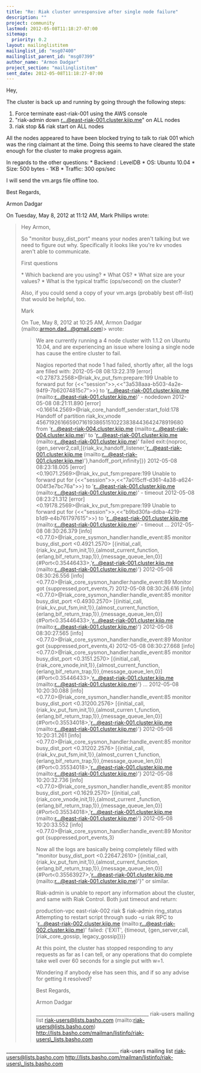 ```yaml
---
title: "Re: Riak cluster unresponsive after single node failure"
description: ""
project: community
lastmod: 2012-05-08T11:18:27-07:00
sitemap:
  priority: 0.2
layout: mailinglistitem
mailinglist_id: "msg07400"
mailinglist_parent_id: "msg07399"
author_name: "Armon Dadgar"
project_section: "mailinglistitem"
sent_date: 2012-05-08T11:18:27-07:00
---
```



Hey,

The cluster is back up and running by going through the following steps:
 1) Force terminate east-riak-001 using the AWS console
 2) "riak-admin down r...@east-riak-001.cluster.kiip.me" on ALL nodes
 3) riak stop && riak start on ALL nodes

All the nodes appeared to have been blocked trying to talk to riak 001 which was
the ring claimant at the time. Doing this seems to have cleared the state 
enough for
the cluster to make progress again.

In regards to the other questions:
 \* Backend : LevelDB
 \* OS: Ubuntu 10.04
 \* Size: 500 bytes - 1KB
 \* Traffic: 300 ops/sec

I will send the vm.args file offline too.

Best Regards,

Armon Dadgar


On Tuesday, May 8, 2012 at 11:12 AM, Mark Phillips wrote:

> Hey Armon, 
> 
> So "monitor busy\_dist\_port" means your nodes aren't talking but we need to 
> figure out why. Specifically it looks like you're kv vnodes aren't able to 
> communicate.
> 
> First questions
> 
> \* Which backend are you using? 
> \* What OS?
> \* What size are your values?
> \* What is the typical traffic (ops/second) on the cluster?
> 
> Also, if you could send a copy of your vm.args (probably best off-list) that 
> would be helpful, too. 
> 
> Mark 
> 
> On Tue, May 8, 2012 at 10:25 AM, Armon Dadgar  (mailto:armon.dad...@gmail.com)> wrote:
> > We are currently running a 4 node cluster with 1.1.2 on Ubuntu 10.04, and 
> > are experiencing an issue where losing a single node has cause the entire
> > cluster to fail.
> > 
> > Nagios reported that node 1 had failed, shortly after, all the logs are 
> > filled with: 
> > 2012-05-08 08:13:22.319 [error] <0.27873.2568>@riak\_kv\_put\_fsm:prepare:199 
> > Unable to forward put for 
> > {<<"session">>,<<"3a538aaa-b503-4a2e-94f9-7b62074815c7">>} to 
> > 'r...@east-riak-001.cluster.kiip.me 
> > (mailto:r...@east-riak-001.cluster.kiip.me)' - nodedown
> > 2012-05-08 08:21:11.890 [error] 
> > <0.16614.2569>@riak\_core\_handoff\_sender:start\_fold:178 Handoff of partition 
> > riak\_kv\_vnode 456719261665907161938651510223838443642478919680 from 
> > 'r...@east-riak-004.cluster.kiip.me 
> > (mailto:r...@east-riak-004.cluster.kiip.me)' to 
> > 'r...@east-riak-001.cluster.kiip.me 
> > (mailto:r...@east-riak-001.cluster.kiip.me)' failed 
> > exit:{noproc,{gen\_server2,call,[{riak\_kv\_handoff\_listener,'r...@east-riak-001.cluster.kiip.me
> > (mailto:r...@east-riak-001.cluster.kiip.me)'},handoff\_port,infinity]}}
> > 2012-05-08 08:23:18.005 [error] <0.19071.2569>@riak\_kv\_put\_fsm:prepare:199 
> > Unable to forward put for 
> > {<<"session">>,<<"7a015cff-d361-4a38-a624-004f3e7bc76a">>} to 
> > 'r...@east-riak-001.cluster.kiip.me 
> > (mailto:r...@east-riak-001.cluster.kiip.me)' - timeout
> > 2012-05-08 08:23:21.312 [error] <0.19178.2569>@riak\_kv\_put\_fsm:prepare:199 
> > Unable to forward put for 
> > {<<"session">>,<<"b9bd30fa-ddba-4219-b1d9-e4b761797615">>} to 
> > 'r...@east-riak-001.cluster.kiip.me 
> > (mailto:r...@east-riak-001.cluster.kiip.me)' - timeout
> > ...
> > 2012-05-08 08:30:26.379 [info] 
> > <0.77.0>@riak\_core\_sysmon\_handler:handle\_event:85 monitor busy\_dist\_port 
> > <0.4921.2570> 
> > [{initial\_call,{riak\_kv\_put\_fsm,init,1}},{almost\_current\_function,{erlang,bif\_return\_trap,1}},{message\_queue\_len,0}]
> > {#Port<0.35446433>,'r...@east-riak-001.cluster.kiip.me 
> > (mailto:r...@east-riak-001.cluster.kiip.me)'}
> > 2012-05-08 08:30:26.556 [info] 
> > <0.77.0>@riak\_core\_sysmon\_handler:handle\_event:89 Monitor got 
> > {suppressed,port\_events,7}
> > 2012-05-08 08:30:26.616 [info] 
> > <0.77.0>@riak\_core\_sysmon\_handler:handle\_event:85 monitor busy\_dist\_port 
> > <0.4930.2570> 
> > [{initial\_call,{riak\_kv\_put\_fsm,init,1}},{almost\_current\_function,{erlang,bif\_return\_trap,1}},{message\_queue\_len,0}]
> > {#Port<0.35446433>,'r...@east-riak-001.cluster.kiip.me 
> > (mailto:r...@east-riak-001.cluster.kiip.me)'}
> > 2012-05-08 08:30:27.565 [info] 
> > <0.77.0>@riak\_core\_sysmon\_handler:handle\_event:89 Monitor got 
> > {suppressed,port\_events,4}
> > 2012-05-08 08:30:27.668 [info] 
> > <0.77.0>@riak\_core\_sysmon\_handler:handle\_event:85 monitor busy\_dist\_port 
> > <0.3151.2570> 
> > [{initial\_call,{riak\_core\_vnode,init,1}},{almost\_current\_function,{erlang,bif\_return\_trap,1}},{message\_queue\_len,0}]
> > {#Port<0.35446433>,'r...@east-riak-001.cluster.kiip.me 
> > (mailto:r...@east-riak-001.cluster.kiip.me)'}
> > ...
> > 2012-05-08 10:20:30.088 [info] 
> > <0.77.0>@riak\_core\_sysmon\_handler:handle\_event:85 monitor busy\_dist\_port 
> > <0.31200.2576> [{initial\_call,{riak\_kv\_put\_fsm,init,1}},{almost\_curren
> > t\_function,{erlang,bif\_return\_trap,1}},{message\_queue\_len,0}] 
> > {#Port<0.35534018>,'r...@east-riak-001.cluster.kiip.me 
> > (mailto:r...@east-riak-001.cluster.kiip.me)'}
> > 2012-05-08 10:20:31.261 [info] 
> > <0.77.0>@riak\_core\_sysmon\_handler:handle\_event:85 monitor busy\_dist\_port 
> > <0.31202.2576> [{initial\_call,{riak\_kv\_put\_fsm,init,1}},{almost\_curren
> > t\_function,{erlang,bif\_return\_trap,1}},{message\_queue\_len,0}] 
> > {#Port<0.35534018>,'r...@east-riak-001.cluster.kiip.me 
> > (mailto:r...@east-riak-001.cluster.kiip.me)'}
> > 2012-05-08 10:20:32.736 [info] 
> > <0.77.0>@riak\_core\_sysmon\_handler:handle\_event:85 monitor busy\_dist\_port 
> > <0.1629.2570> [{initial\_call,{riak\_core\_vnode,init,1}},{almost\_current
> > \_function,{erlang,bif\_return\_trap,1}},{message\_queue\_len,0}] 
> > {#Port<0.35534018>,'r...@east-riak-001.cluster.kiip.me 
> > (mailto:r...@east-riak-001.cluster.kiip.me)'}
> > 2012-05-08 10:20:33.552 [info] 
> > <0.77.0>@riak\_core\_sysmon\_handler:handle\_event:89 Monitor got 
> > {suppressed,port\_events,3}
> > 
> > 
> > 
> > 
> > Now all the logs are basically being completely filled with "monitor 
> > busy\_dist\_port <0.22647.2610> 
> > [{initial\_call,{riak\_kv\_put\_fsm,init,1}},{almost\_current\_function,{erlang,bif\_return\_trap,1}},{message\_queue\_len,0}]
> > {#Port<0.35563927>,'r...@east-riak-001.cluster.kiip.me 
> > (mailto:r...@east-riak-001.cluster.kiip.me)'}" or similar. 
> > 
> > Riak-admin is unable to report any information about the cluster, and same 
> > with Riak Control.
> > Both just timeout and return:
> > 
> > production-vpc east-riak-002 riak $ riak-admin ring\_status 
> > Attempting to restart script through sudo -u riak
> > RPC to 'r...@east-riak-002.cluster.kiip.me 
> > (mailto:r...@east-riak-002.cluster.kiip.me)' failed: {'EXIT',
> > {timeout,
> > {gen\_server,call,
> > [riak\_core\_gossip,
> > legacy\_gossip]}}}
> > 
> > 
> > At this point, the cluster has stopped responding to any requests as far as 
> > I can tell,
> > or any operations that do complete take well over 60 seconds for a single 
> > put with w=1.
> > 
> > Wondering if anybody else has seen this, and if so any advise for getting 
> > it resolved?
> > 
> > Best Regards,
> > 
> > Armon Dadgar
> > 
> > 
> > \_\_\_\_\_\_\_\_\_\_\_\_\_\_\_\_\_\_\_\_\_\_\_\_\_\_\_\_\_\_\_\_\_\_\_\_\_\_\_\_\_\_\_\_\_\_\_
> > riak-users mailing list
> > riak-users@lists.basho.com (mailto:riak-users@lists.basho.com)
> > http://lists.basho.com/mailman/listinfo/riak-users\_lists.basho.com
> > 
> 

\_\_\_\_\_\_\_\_\_\_\_\_\_\_\_\_\_\_\_\_\_\_\_\_\_\_\_\_\_\_\_\_\_\_\_\_\_\_\_\_\_\_\_\_\_\_\_
riak-users mailing list
riak-users@lists.basho.com
http://lists.basho.com/mailman/listinfo/riak-users\_lists.basho.com

